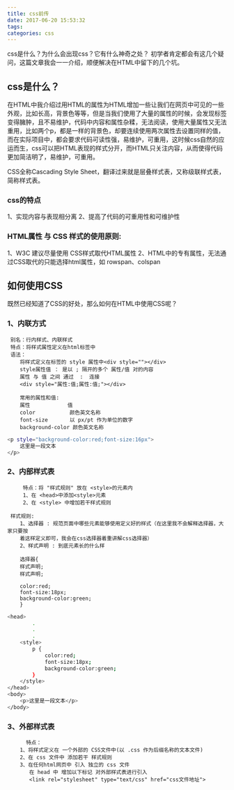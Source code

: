 ```yaml
---
title: css前传
date: 2017-06-20 15:53:32
tags:
categories: css
---
```


css是什么？为什么会出现css？它有什么神奇之处？
初学者肯定都会有这几个疑问，这篇文章我会一一介绍，顺便解决在HTML中留下的几个坑。

<!--more-->

## css是什么？

在HTML中我介绍过用HTML的属性为HTML增加一些让我们在网页中可见的一些外观，比如长高，背景色等等，但是当我们使用了大量的属性的时候，会发现标签变得臃肿，且不易维护，代码中内容和属性杂糅，无法阅读，使用大量属性又无法重用，比如两个p，都是一样的背景色，却要连续使用两次属性去设置同样的值，而在实际项目中，都会要求代码可读性强，易维护，可重用，这时候css自然的应运而生，css可以把HTML表现的样式分开，而HTML只关注内容，从而使得代码更加简洁明了，易维护，可重用。

CSS全称Cascading Style Sheet，翻译过来就是层叠样式表，又称级联样式表，简称样式表。

### css的特点

1、实现内容与表现相分离
2、提高了代码的可重用性和可维护性

### HTML属性 与 CSS 样式的使用原则:
1、W3C 建议尽量使用 CSS样式取代HTML属性
2、HTML中的专有属性，无法通过CSS取代的只能选择html属性，如 rowspan、colspan

## 如何使用CSS

既然已经知道了CSS的好处，那么如何在HTML中使用CSS呢？

### 1、内联方式
     别名：行内样式、内联样式
	 特点：将样式属性定义在html标签中
	 语法：
	    将样式定义在标签的 style 属性中<div style=""></div>
	    style属性值 ： 是以 ; 隔开的多个 属性/值 对的内容
	    属性 与 值 之间 通过  :  连接
	    <div style="属性:值;属性:值;"></div>

	    常用的属性和值:
	    属性            值
	    color           颜色英文名称
	    font-size       以 px/pt 作为单位的数字
	    background-color 颜色英文名称
``` bash
<p style="background-color:red;font-size:16px">
	这里是一段文本
</p>
```
### 2、内部样式表
         特点：将 "样式规则" 放在 <style>的元素内
	     1、在 <head>中添加<style>元素
	     2、在 <style> 中增加若干样式规则

	 样式规则:
	    1、选择器 : 规范页面中哪些元素能够使用定义好的样式（在这里我不会解释选择器，大家只要按
	    着这样定义即可，我会在css选择器着重讲解css选择器）
	    2、样式声明 : 到底元素长的什么样

	    选择器{
		样式声明;
		样式声明;

		color:red;
		font-size:18px;
		background-color:green;
	    }
``` bash
<head>
    	.
    	.
    	.
	<style>
	    p {
			color:red;
			font-size:18px;
			background-color:green;
		}
	</style>
</head>
<body>
	<p>这里是一段文本</p>
</body>
```
### 3、外部样式表
          特点：
	    1、将样式定义在 一个外部的 CSS文件中(以 .css 作为后缀名称的文本文件)
	    2、在 css 文件中 添加若干 样式规则
	    3、在任何html网页中 引入 独立的 css 文件
	       在 head 中 增加以下标记 对外部样式表进行引入
	       <link rel="stylesheet" type="text/css" href="css文件地址">
